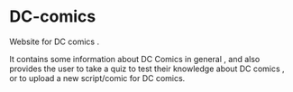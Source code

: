# DC-comics

Website for DC comics . 

It contains some information about DC Comics in general , and also provides the user to take a quiz to test their knowledge about DC comics , or to upload a new script/comic for DC comics.
